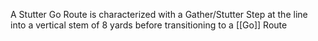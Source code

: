 A Stutter Go Route is characterized with a Gather/Stutter Step at the line into a vertical stem of 8 yards before transitioning to a [[Go]] Route